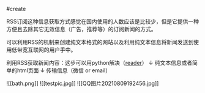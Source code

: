 #create

RSS订阅这种信息获取方式感觉在国内使用的人数应该是比较少，但是它提供一种方便且去除其它无效信息（广告，推荐等）的订阅新闻的方式。

可以利用RSS的机制来创建纯文本格式的网站以及利用纯文本信息将新闻发送到使用低带宽互联网的用户手中。

利用RSS获取新闻内容：这步可以用python解决（[reader](https://github.com/lemon24/reader)）
↓
纯文本信息或者简单的html页面
↓
传输信息（微信 or email）


![[bath.png]]
![[testpic.jpg]]
![[QQ图片20210809192456.jpg]]